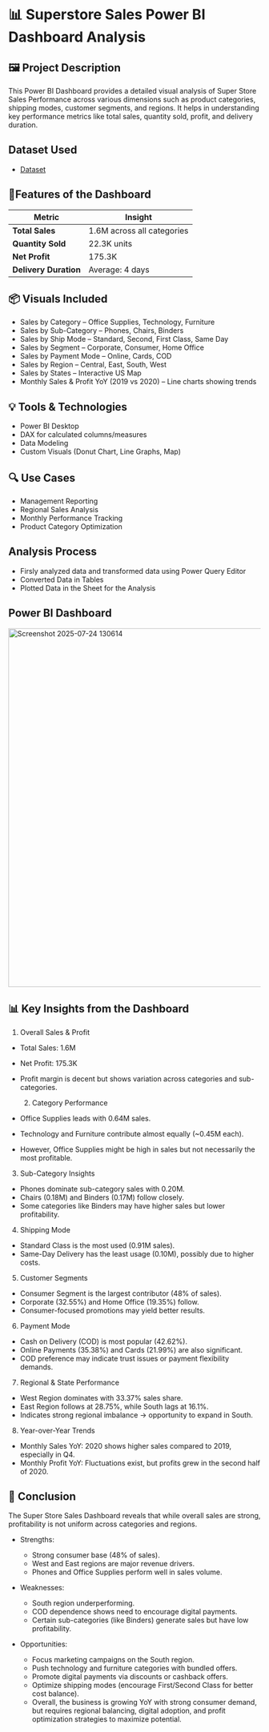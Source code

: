 # 📊 Superstore Sales Power BI Dashboard Analysis

## 🖼️ Project Description

This Power BI Dashboard provides a detailed visual analysis of Super Store Sales Performance across various dimensions such as product categories, shipping modes, customer segments, and regions. It helps in understanding key performance metrics like total sales, quantity sold, profit, and delivery duration.

## Dataset Used

- <a href = "https://github.com/Dev-1704/PowerBI-Data-Analysis-Project/blob/main/SuperStore%20Sales%20DataSet.xlsx"> Dataset </a>

## 🚀Features of the Dashboard
| Metric                | Insight                    |
| --------------------- | -------------------------- |
| **Total Sales**       | 1.6M across all categories |
| **Quantity Sold**     | 22.3K units                |
| **Net Profit**        | 175.3K                     |
| **Delivery Duration** | Average: 4 days            |

## 📦 Visuals Included
- Sales by Category – Office Supplies, Technology, Furniture
- Sales by Sub-Category – Phones, Chairs, Binders
- Sales by Ship Mode – Standard, Second, First Class, Same Day
- Sales by Segment – Corporate, Consumer, Home Office
- Sales by Payment Mode – Online, Cards, COD
- Sales by Region – Central, East, South, West
- Sales by States – Interactive US Map
- Monthly Sales & Profit YoY (2019 vs 2020) – Line charts showing trends

## 💡 Tools & Technologies
- Power BI Desktop
- DAX for calculated columns/measures
- Data Modeling
- Custom Visuals (Donut Chart, Line Graphs, Map)

## 🔍 Use Cases
- Management Reporting
- Regional Sales Analysis
- Monthly Performance Tracking
- Product Category Optimization

## Analysis Process
- Firsly analyzed data and transformed data using Power Query Editor
- Converted Data in Tables
- Plotted Data in the Sheet for the Analysis

## Power BI Dashboard
<img width="1278" height="717" alt="Screenshot 2025-07-24 130614" src="https://github.com/user-attachments/assets/a1ade460-db82-4c02-9861-5b9131d690fa" />

## 📊 Key Insights from the Dashboard

  1. Overall Sales & Profit
- Total Sales: 1.6M
- Net Profit: 175.3K
- Profit margin is decent but shows variation across categories and sub-categories.

  2. Category Performance
- Office Supplies leads with 0.64M sales.
- Technology and Furniture contribute almost equally (~0.45M each).
- However, Office Supplies might be high in sales but not necessarily the most profitable.

3. Sub-Category Insights
- Phones dominate sub-category sales with 0.20M.
- Chairs (0.18M) and Binders (0.17M) follow closely.
- Some categories like Binders may have higher sales but lower profitability.

4. Shipping Mode
- Standard Class is the most used (0.91M sales).
- Same-Day Delivery has the least usage (0.10M), possibly due to higher costs.

5. Customer Segments
- Consumer Segment is the largest contributor (48% of sales).
- Corporate (32.55%) and Home Office (19.35%) follow.
- Consumer-focused promotions may yield better results.

6. Payment Mode
- Cash on Delivery (COD) is most popular (42.62%).
- Online Payments (35.38%) and Cards (21.99%) are also significant.
- COD preference may indicate trust issues or payment flexibility demands.

7. Regional & State Performance
- West Region dominates with 33.37% sales share.
- East Region follows at 28.75%, while South lags at 16.1%.
- Indicates strong regional imbalance → opportunity to expand in South.

8. Year-over-Year Trends
- Monthly Sales YoY: 2020 shows higher sales compared to 2019, especially in Q4.
- Monthly Profit YoY: Fluctuations exist, but profits grew in the second half of 2020.

## 🏁 Conclusion

The Super Store Sales Dashboard reveals that while overall sales are strong, profitability is not uniform across categories and regions.

- Strengths:
  - Strong consumer base (48% of sales).
  - West and East regions are major revenue drivers.
  - Phones and Office Supplies perform well in sales volume.

- Weaknesses:
  - South region underperforming.
  - COD dependence shows need to encourage digital payments.
  - Certain sub-categories (like Binders) generate sales but have low profitability.

- Opportunities:
  - Focus marketing campaigns on the South region.
  - Push technology and furniture categories with bundled offers.
  - Promote digital payments via discounts or cashback offers.
  - Optimize shipping modes (encourage First/Second Class for better cost balance).
  - Overall, the business is growing YoY with strong consumer demand, but requires regional balancing, digital adoption, and profit optimization strategies to maximize potential.


